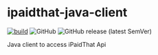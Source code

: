 # ipaidthat-java-client

[![build](https://github.com/hiit-consulting-fr/ipaidthat-proxy/actions/workflows/build.yml/badge.svg)](https://github.com/hiit-consulting-fr/ipaidthat-proxy/actions/workflows/build.yml)
![GitHub](https://img.shields.io/github/license/hiit-consulting-fr/ipaidthat-proxy)
![GitHub release (latest SemVer)](https://img.shields.io/github/v/release/hiit-consulting-fr/ipaidthat-proxy)

Java client to access iPaidThat Api
